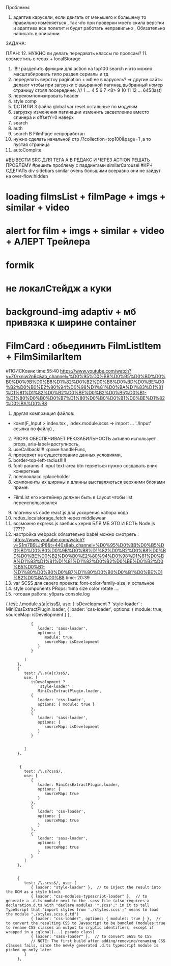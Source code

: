 Проблемы:
1) адаптив карусели, если двигать от меньшего к большему то правильно изменяеться , так что при проверки 
моего скила верстки и адаптива все полетит и будет работать неправильно , Обязательно написать в описании

ЗАДАЧА:
  
ПЛАН:
12. НУЖНО ли делать передавать классы по пропсам?
11. совместить с redux + localStorage
1. !!!!! разделить функции для action на top100 search и это можно масштабировать типо раздел сериалы и тд
0. переделать верстку pagination + мб ее в карусель? => другие сайты делают чтобы при загрузки с выьранной пагинац выбранный номер страницу стоял посередине:
/// 1 ... 4 5 6 7 <8> 9 10 11 12 ... 645(last)
1. перекомпонизировать header
2. style comp 
3. 1)СТИЛИ 3 файла global var reset остальные по модулям
5. загрузку изменения пагинации изменить засветление вместо спинера и offsetY=0 наверх  
6. search  
7. auth
8. search В FilmPage непроработан
9. нужно сделать начальной стр /?collection=top100&page=1 ,а то пустая страница
10. autoComplite

#ВЫВЕСТИ SRC ДЛЯ ТЕГА A В РЕДАКС И ЧЕРЕЗ ACTION РЕШАТЬ ПРОБЛЕМУ
#решить проблему с паддингами similarCarousel
#КРЧ СДЕЛАТЬ div sidebars similar очень большими всеравно они не зайдут на over-flow:hidden 
# loading filmsList + filmPage + imgs + similar + video
# alert for film + imgs + similar + video + АЛЕРТ Трейлера
# formik 
# не локалСтейдж а куки
# background-img adaptiv + мб привязка к ширине container
# FilmCard : обьединить FilmListItem + FilmSimilarItem
#ПОИСКовик time:55:40 https://www.youtube.com/watch?v=Z0rxniw2nBc&ab_channel=%D0%95%D0%BB%D0%B5%D0%BD%D0%B0%D0%9B%D0%B8%D1%82%D0%B2%D0%B8%D0%BD%D0%BE%D0%B2%D0%B0%E2%80%94%D0%98%D1%81%D0%BA%D1%83%D1%81%D1%81%D1%82%D0%B2%D0%BE%D0%B2%D0%B5%D0%B1-%D1%80%D0%B0%D0%B7%D1%80%D0%B0%D0%B1%D0%BE%D1%82%D0%BA%D0%B8

1. другая композиция файлов:
 - комп(F_Input > index.tsx , index.module.scss => import ... './Input' ссылка по файлу) ,
2. PROPS ОБЕСПЕЧИВАЕТ РЕЮЗАБИЛЬНОСТЬ активно использует props,
 aria-label=доступность, 
3. useCallback!!!! кроме handleFunc, 
4. проверяет на существование данных условиями, 
5. border-top-left-radius!!!!! 
6. font-params if input text-area btn теряеться нужно создавать вних конкретные
7. псевлокласс ::placeholder
8. компоненты их ширины и длинны выставляються верхними блоками приме:
 - FilmList его контейнер должен быть в Layout чтобы list переиспользовался
9. плагины vs code react.js для ускорения набора кода
10. redux_localstorage_fetch через middlewear
11. возможно express.js заебись херня БЛЯ МБ ЭТО И ЕСТЬ Node.js ????? 
12. настройка webpack обязательно babel можно смотреть :
https://www.youtube.com/watch?v=S1m7B9LJtP8&t=440s&ab_channel=%D0%95%D0%BB%D0%B5%D0%BD%D0%B0%D0%9B%D0%B8%D1%82%D0%B2%D0%B8%D0%BD%D0%BE%D0%B2%D0%B0%E2%80%94%D0%98%D1%81%D0%BA%D1%83%D1%81%D1%81%D1%82%D0%B2%D0%BE%D0%B2%D0%B5%D0%B1-%D1%80%D0%B0%D0%B7%D1%80%D0%B0%D0%B1%D0%BE%D1%82%D0%BA%D0%B8
time: 20:39
13. var SCSS для своего проекта: font-color-family-size, и остальное
14. style components PRops: типа size color rotate ....
15. готовая работа: убрать console.log 





 {
            test: /\.module\.s(a|c)ss$/,
            use: [
               isDevelopment ?
                  'style-loader' :
                  MiniCssExtractPlugin.loader,
               {
                  loader: 'css-loader',
                  options: {
                     module: true,
                     sourceMap: isDevelopment
                  }
               },

               {
                  loader: 'sass-loader',
                  options: {
                     module: true,
                     sourceMap: isDevelopment
                  }
               }

            ]
         },
         {
            test: /\.s(a|c)ss$/,
            use: [
               isDevelopment ?
                  'style-loader' :
                  MiniCssExtractPlugin.loader,
               {
                  loader: 'css-loader',
                  options: { module: true }
               },
               {
                  loader: 'sass-loader',
                  options: {
                     sourceMap: isDevelopment
                  }
               }


            ]
         },


          {
            test: /\.s?css$/,
            use: [
               {
                  loader: MiniCssExtractPlugin.loader,
                  options: {
                     sourceMap: true
                  }
               },
               {
                  loader: 'css-loader',
                  options: {
                     sourceMap: true
                  }
               },
               {
                  loader: 'sass-loader',
                  options: {
                     sourceMap: true
                  }
               }
            ]
         },


         {
            test: /\.scss$/, use: [
               { loader: "style-loader" },  // to inject the result into the DOM as a style block
               { loader: "css-modules-typescript-loader" },  // to generate a .d.ts module next to the .scss file (also requires a declaration.d.ts with "declare modules '*.scss';" in it to tell TypeScript that "import styles from './styles.scss';" means to load the module "./styles.scss.d.td")
               { loader: "css-loader", options: { modules: true } },  // to convert the resulting CSS to Javascript to be bundled (modules:true to rename CSS classes in output to cryptic identifiers, except if wrapped in a :global(...) pseudo class)
               { loader: "sass-loader" },  // to convert SASS to CSS
               // NOTE: The first build after adding/removing/renaming CSS classes fails, since the newly generated .d.ts typescript module is picked up only later
            ]
         },